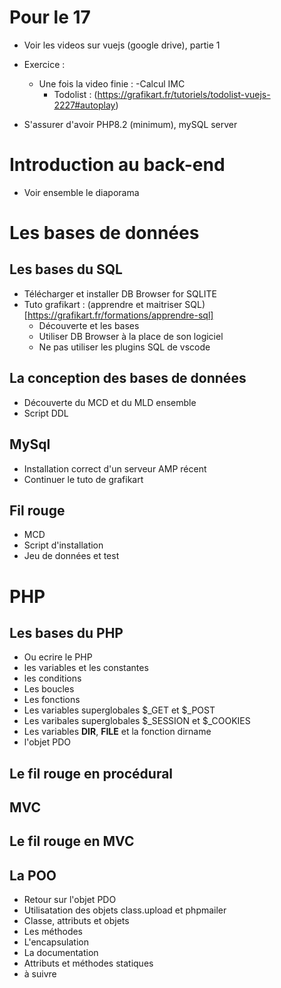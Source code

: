 # Pour le 17

- Voir les videos sur vuejs (google drive), partie 1
- Exercice :
  - Une fois la video finie :
    -Calcul IMC
    - Todolist : (https://grafikart.fr/tutoriels/todolist-vuejs-2227#autoplay)
    
- S'assurer d'avoir PHP8.2 (minimum), mySQL server

# Introduction au back-end
- Voir ensemble le diaporama

# Les bases de données
## Les bases du SQL
- Télécharger et installer DB Browser for SQLITE
- Tuto grafikart : (apprendre et maitriser SQL)[https://grafikart.fr/formations/apprendre-sql]
  - Découverte et les bases
  - Utiliser DB Browser à la place de son logiciel
  - Ne pas utiliser les plugins SQL de vscode

## La conception des bases de données
- Découverte du MCD et du MLD ensemble
- Script DDL

## MySql
- Installation correct d'un serveur AMP récent
- Continuer le tuto de grafikart

## Fil rouge
- MCD
- Script d'installation
- Jeu de données et test

# PHP
## Les bases du PHP
- Ou ecrire le PHP
- les variables et les constantes
- les conditions
- Les boucles
- Les fonctions
- Les variables superglobales $_GET et $_POST
- Les varibales superglobales $_SESSION et $_COOKIES
- Les variables __DIR__, __FILE__ et la fonction dirname
- l'objet PDO
## Le fil rouge en procédural
## MVC
## Le fil rouge en MVC
## La POO
- Retour sur l'objet PDO
- Utilisatation des objets class.upload et phpmailer
- Classe, attributs et objets
- Les méthodes
- L'encapsulation
- La documentation
- Attributs et méthodes statiques
-  à suivre




      
  

